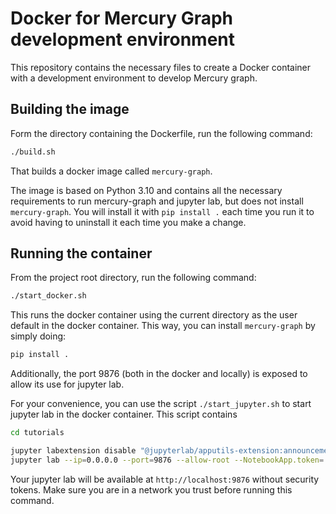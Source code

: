# Docker for Mercury Graph development environment

This repository contains the necessary files to create a Docker container with a development environment to develop Mercury graph.

## Building the image

Form the directory containing the Dockerfile, run the following command:

```bash
./build.sh
```

That builds a docker image called `mercury-graph`.

The image is based on Python 3.10 and contains all the necessary requirements to run mercury-graph and jupyter lab, but does not install
`mercury-graph`. You will install it with `pip install .` each time you run it to avoid having to uninstall it each time you make a change.

## Running the container

From the project root directory, run the following command:

```bash
./start_docker.sh
```

This runs the docker container using the current directory as the user default in the docker container. This way, you can install
`mercury-graph` by simply doing:

```bash
pip install .
```

Additionally, the port 9876 (both in the docker and locally) is exposed to allow its use for jupyter lab.

For your convenience, you can use the script `./start_jupyter.sh` to start jupyter lab in the docker container. This script contains

```bash
cd tutorials

jupyter labextension disable "@jupyterlab/apputils-extension:announcements"
jupyter lab --ip=0.0.0.0 --port=9876 --allow-root --NotebookApp.token='' --NotebookApp.password=''
```

Your jupyter lab will be available at `http://localhost:9876` without security tokens. Make sure you are in a network you trust before
running this command.
